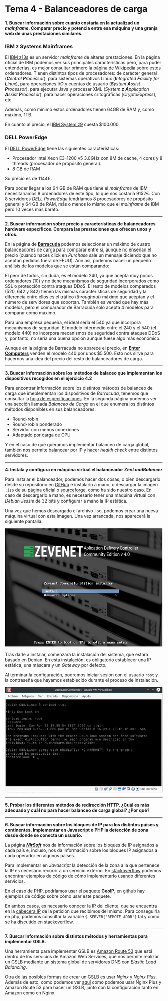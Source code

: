 # Tema 4 - Balanceadores de carga

__1. Buscar información sobre cuánto costaría en la actualizad un _mainframe_. Comparar precio y potencia entre esa máquina y una granja web de unas prestaciones similares.__

### IBM z Systems Mainframes
El [IBM z13s](http://www-03.ibm.com/systems/z/hardware/z13s.html) es un servidor _mainframe_ de altaras prestaciones. En la página oficial de IBM podemos ver sus principales características pero, para poder entenderlas, es mejor consultar primero la [página de Wikipedia](https://en.wikipedia.org/wiki/IBM_zEnterprise_System#PU_characterization) sobre estos ordenadores. Tienen distintos tipos de procesadores: de carácter general (_**C**entral **P**rocessor_), para sistemas operativos Linux (_**I**ntegrated **F**acility for **L**inux_), para operaciones I/O y cuentas de usuario (_**S**ystem **A**ssist **P**rocessor_), para ejecutar Java y procesar XML (_System **z** **A**pplication **A**ssist **P**rocessor_), para hacer operaciones critográficas (_CryptoExpress_), etc.

Además, como mínimo estos ordenadores tienen 64GB de RAM y, como máximo, 1TB.

En cuanto al precio, el [IBM System z9](https://en.wikipedia.org/wiki/IBM_System_z9#Pricing) cuesta $100.000.

### DELL PowerEdge
El [DELL PowerEdge](http://www.dell.com/es/empresas/p/poweredge-r230/pd?oc=per2302&model_id=poweredge-r230) tiene las siguientes características:

* Procesador Intel Xeon E3-1200 v5 3.0GHz con 8M de cache, 4 cores y 8 threads (procesador de propósito general).
* 8 GB de RAM

Su precio es de 1144€. 

Para poder llegar a los 64 GB de RAM que tiene el _mainframe_ de IBM necesitaríamos 8 ordenadores de este tipo, lo que nos costaría 9152€. Con 8 servidores _DELL PowerEdge_ tendríamos 8 procesadores de propósito general y 64 GB de RAM, más o menos lo mismo que el _mainframe_ de IBM pero 10 veces más barato.

---

__2. Buscar información sobre precio y características de balanceadores hardware específicos. Compara las prestaciones que ofrecen unos y otros.__

En la página de [__Barracuda__](https://www.barracuda.com/products/loadbalancer/models/compare/1?models=240,540,642,842) podemos seleccionar un máximo de cuatro balanceadores de carga para comparar entre sí, aunque no enseñan el precio (cuando haces click en _Purchase_ sale un mensaje diciendo que no aceptan pedidos fuera de EEUU). Aún así, podemos hacer un pequeño análisis de los modelos que se están comparando:

El peor de todos, sin duda, es el modelo 240, ya que acepta muy pocos ordenadores (10) y no tiene mecanismos de seguridad incorporados como SSL o protección contra ataques DDoS. El resto de modelos comparados (520, 642 y 842) tienen las mismas características de seguridad y la diferencia entre ellos es el tráfico (_throughput_) máximo que aceptan y el número de servidores que soportan. También es verdad que hay más modelos, pero el comparador de Barracuda sólo acepta 4 modelos para comparar como máximo. 

Para una empresa pequeña, el ideal sería el 540 ya que incorpora mecanismos de seguridad. El modelo intermedio entre el 240 y el 540 (el modelo 440) no incorpora mecanismos de seguridad contra ataques DDoS y, por tanto, no sería una buena opción aunque fuese algo más económico.

Aunque en la página de Barracuda no aparece el precio, en [__Enter Computers__](http://www.entercomputers.com/networking/network-appliance-devices-1164/load-balancers.html) venden el modelo 440 por unos $5.500. Esto nos sirve para hacernos una idea del precio del resto de balanceadores de carga.

---

__3. Buscar información sobre los métodos de balaceo que implementan los dispositivos recogidos en el ejercicio 4.2__

Para encontrar información sobre los distintos métodos de balanceo de carga que imeplementan los dispositivos de _Barracuda_, tenemos que consultar la [hoja de especificaciones](https://assets.barracuda.com/assets/docs/dms/Barracuda_Load_Balancer_ADC_DS_ES.pdf). En la segunda página podemos ver una sección llamada _Balanceo de Carga_ en el que enumera los distintos métodos disponibles en sus balanceadores:

* Round-robin
* Round-robin ponderado
* Servidor con menos conexiones
* Adaptado por carga de CPU

Y en el caso de que queramos implementar balanceo de carga global, también nos permite balancear por IP y hacer _health check_ entre distintos servidores.

---

__4. Instala y configura en máquina virtual el balanceador *ZenLoadBalancer*__

Para instalar el balanceador, podemos hacer dos cosas, o bien descargarlo desde su repositorio en [GitHub](https://github.com/zevenet) e instalarlo a mano, o descargar la imagen `.iso` de su [página oficial](https://www.zevenet.com/products/community/#repository) o [sourceforge](https://sourceforge.net/projects/zevenet/), como ha sido nuestro caso. En caso de descargarlo a mano, es necesario tener una máquina virtual con _Debian Jessie_ de 32 bits y configurar a mano la IP estática.

Una vez que hemos descargado el archivo .iso, podemos crear una nueva máquina virtual con esta imagen. Una vez arrancada, nos aparecerá la siguiente pantalla:

![zen1](zen1.png)

Tras darle a instalar, comenzará la instalación del sistema, que estará basado en Debian. En esta instalación, es obligatorio establecer una IP estática, una máscara y un _Gateway_ por defecto. 

Al terminar la configuración, podremos iniciar sesión con el usuario `root` y la contraseña que hayamos establecido durante el proceso de instalación.

![zen2](zen2.png)

---

__5. Probar los diferentes métodos de redirección HTTP. ¿Cuál es más adecuado y cuál no para hacer balanceo de carga global? ¿Por qué?__

---

__6. Buscar información sobre los bloques de IP para los distintos países y continentes. Implementar en Javascript o PHP la detección de zona desde donde se conecta un usuario.__

La página [___NirSoft___](http://www.nirsoft.net/countryip/) nos da información sobre los bloques de IP asignados a cada país e, incluso, nos da información sobre los bloques IP asignados a cada operador en algunos países.

Para implementar en _Javascript_ la detección de la zona a la que pertenece la IP es necesario recurrir a un servicio externo. En [stackoverflow](http://stackoverflow.com/questions/391979/how-to-get-clients-ip-address-using-javascript-only) podemos encontrar ejemplos de código de cómo implementarlo usando diferentes servicios.

En el caso de PHP, podríamos usar el paquete [__GeoIP__](http://php.net/manual/en/book.geoip.php), en [github](https://github.com/maxmind/geoip-api-php/tree/master/examples) hay ejemplos de código sobre cómo usar este paquete.

En ambos casos, es necesario conocer la IP del cliente, que se encuentra en la [cabecera IP](http://www.freesoft.org/CIE/Course/Section3/7.htm) de la petición que recibimos del mismo. Para conseguirla en php, podemos consultar la variable `$_SERVER['REMOTE_ADDR']` tal y como se ha discutido en [stackoverflow](http://stackoverflow.com/questions/3003145/how-to-get-the-client-ip-address-in-php).

---

__7. Buscar información sobre distintos métodos y herramientas para implementar GSLB.__

Una herramienta para implementar GSLB es [Amazon Route 53](https://aws.amazon.com/es/route53/) que está dentro de los servicios de Amazon Web Services, que nos permite realizar un GSLB mediante un sistema global de servidores DNS con _Elastic Load Balancing_.

Otra de las posibles formas de crear un GSLB es usar _Nginx_ y _[Nginx Plus](https://www.nginx.com/resources/glossary/global-server-load-balancing/)_. Además de esto, como podemos ver [aquí](https://www.nginx.com/resources/deployment-guides/global-load-balancing-amazon-route-53-nginx-plus/) como podemos usar Nginx Plus y Amazon Route 53 para hacer un GSLB, junto con la configuración tanto en Amazon como en Nginx.
